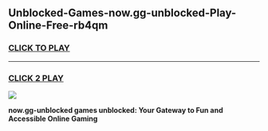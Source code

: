 
## Unblocked-Games-now.gg-unblocked-Play-Online-Free-rb4qm
<h3>
<a href="https://premium76.site?title=now.gg-unblocked&ref=26A">CLICK TO PLAY</a></h3>
<hr>

<h3>
<a href="https://premium76.site?title=now.gg-unblocked&ref=26A">CLICK 2 PLAY</a>
  
</h3>

<a href="https://premium76.site?title=now.gg-unblocked&ref=26A"><img src="https://clearcache.store/games.png"></a>


**now.gg-unblocked games unblocked: Your Gateway to Fun and Accessible Online Gaming**
